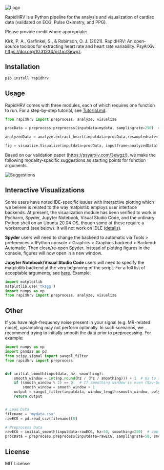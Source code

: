 ![Logo](https://github.com/peterakirk/RapidHRV/blob/main/Images/Logo.png?raw=true)


RapidHRV is a Python pipeline for the analysis and visualization of cardiac data (validated on ECG, Pulse Oximetry, and 
PPG).

Please provide credit where appropriate:

Kirk, P. A., Garfinkel, S., & Robinson, O. J. (2021). RapidHRV: An open-source toolbox for extracting heart rate and 
heart rate variability. PsyArXiv. https://doi.org/10.31234/osf.io/3ewgz.


## Installation

```bash
pip install rapidhrv
```

## Usage
RapidHRV comes with three modules, each of which requires one function to run. For a step-by-step tutorial, see 
[Tutorial.md](https://github.com/peterakirk/RapidHRV/blob/main/Tutorial/Tutorial.md).

```python
from rapidhrv import preprocess, analyze, visualize

procData = preprocess.preprocess(inputdata=mydata, samplingrate=250)  # returns upsampled, high-pass filtered, smoothed data

analyzedData = analyze.extract_heart(inputdata=procData,resampledrate=1000)  # returns dictionary with analyzed data

fig = visualize.Visualize(inputdata=procData, inputframe=analyzedData)  # returns interactive matplotlib object, displaying BPM and RMSSD time series
```

Based on our validation paper (https://psyarxiv.com/3ewgz/), we make the following modality-specific suggestions as 
starting points for function arguments.

![Suggestions](https://github.com/peterakirk/RapidHRV/blob/main/Images/Modality_suggestions.png?raw=true)

## Interactive Visualizations

Some users have noted IDE-specific issues with interactive plotting which we believe is related to the way matplotlib 
employs user interface backends. At present, the visualization module has been verified to work in Pycharm, 
Spyder, Jupyter Notebook, Visual Studio Code, and the ordinary Python shell on an Ubuntu 20.04 OS, though some of these
require a workaround (see below). It will not work on IDLE 
([details](https://matplotlib.org/3.1.0/tutorials/introductory/usage)).

**Spyder** users will need to change the backend to automatic via Tools > preferences > IPython console > Graphics > 
Graphics backend > Backend: Automatic. Then close/re-open Spyder. Instead of plotting figures in the console, figures 
will now open in a new window.

**Jupyter Notebook/Visual Studio Code** users will need to specify the matplotlib backend at the very beginning of the script. For a 
full list of acceptable arguments, see [here](https://matplotlib.org/2.0.2/faq/usage_faq.html#what-is-a-backend). 
Example:

```python
import matplotlib
matplotlib.use('tkagg')
import numpy as np
from rapidhrv import preprocess, analyze, visualize
```

## Other

If you have high-frequency noise present in your signal (e.g. MR-related noise), upsampling may not perform optimally. 
In such scenarios, we recommend trying to initially smooth the data prior to preprocessing. For example:

```python
import numpy as np
import pandas as pd
from scipy.signal import savgol_filter
from rapidhrv import preprocess


def initial_smooth(inputdata, hz, smoothing):
    smooth_window = int(np.round(hz / (hz / smoothing))) + 1  # ms to samples
    if (smooth_window % 2) == 0:  # If smoothing window is even (Sav-Gov requires odd)
        smooth_window = smooth_window + 1
    output = savgol_filter(inputdata, window_length=smooth_window, polyorder=3)
    return output


# Load Data
filename = 'mydata.csv'
rawECG = pd.read_csv(filename)[0]

# Preprocess Data
rawECG = initial_smooth(inputdata=rawECG, hz=50, smoothing=250)  # apply initial smoothing of 250ms
procData = preprocess.preprocess(inputdata=rawECG, samplingrate=50, smooth=250, lowpass=20)  # + extra lowpass filtering
```

## License
MIT License
